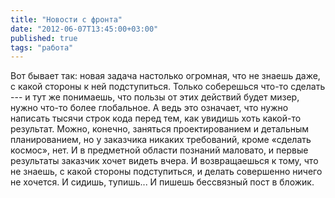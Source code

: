 ```yaml
---
title: "Новости с фронта"
date: "2012-06-07T13:45:00+03:00"
published: true
tags: "работа"
---
```


Вот бывает так: новая задача настолько огромная, что не знаешь даже, с какой стороны к ней подступиться. Только соберешься что-то сделать --- и тут же понимаешь, что пользы от этих действий будет мизер, нужно что-то более глобальное. А ведь это означает, что нужно написать тысячи строк кода перед тем, как увидишь хоть какой-то результат. Можно, конечно, заняться проектированием и детальным планированием, но у заказчика никаких требований, кроме «сделать космос», нет. И в предметной области познаний маловато, и первые результаты заказчик хочет видеть вчера. И возвращаешься к тому, что не знаешь, с какой стороны подступиться, и делать совершенно ничего не хочется. И сидишь, тупишь... И пишешь бессвязный пост в бложик.